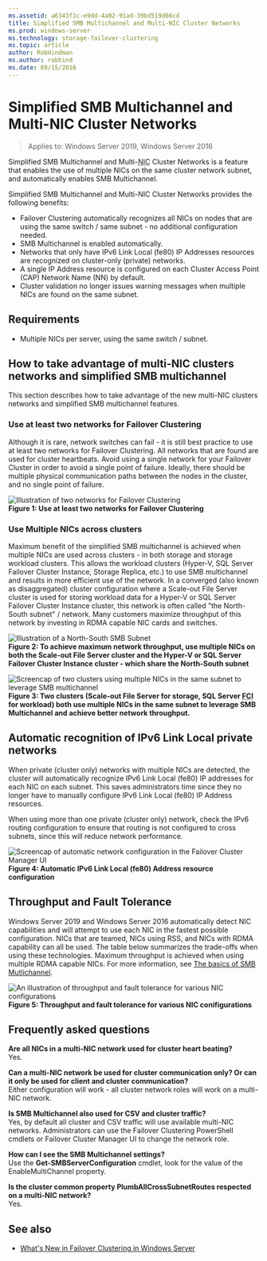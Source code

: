 ```yaml
---
ms.assetid: a6343f1c-e9dd-4a02-91ad-39bd519d66cd
title: Simplified SMB Multichannel and Multi-NIC Cluster Networks
ms.prod: windows-server
ms.technology: storage-failover-clustering
ms.topic: article
author: RobHindman
ms.author: robhind
ms.date: 09/15/2016
---
```

# Simplified SMB Multichannel and Multi-NIC Cluster Networks

> Applies to: Windows Server 2019, Windows Server 2016

Simplified SMB Multichannel and Multi-<abbr title="Network Interface Card">NIC</abbr> Cluster Networks is a feature that enables the use of multiple NICs on the same cluster network subnet, and automatically enables SMB Multichannel.

Simplified SMB Multichannel and Multi-NIC Cluster Networks provides the following benefits:  
- Failover Clustering automatically recognizes all NICs on nodes that are using the same switch / same subnet - no additional configuration needed.  
- SMB Multichannel is enabled automatically.  
- Networks that only have IPv6 Link Local (fe80) IP Addresses resources are recognized on cluster-only (private) networks.  
- A single IP Address resource is configured on each Cluster Access Point (CAP) Network Name (NN) by default.  
- Cluster validation no longer issues warning messages when multiple NICs are found on the same subnet.  

## Requirements  
-   Multiple NICs per server, using the same switch / subnet.  

## How to take advantage of multi-NIC clusters networks and simplified SMB multichannel  
This section describes how to take advantage of the new multi-NIC clusters networks and simplified SMB multichannel features.  

### Use at least two networks for Failover Clustering   
Although it is rare, network switches can fail - it is still best practice to use at least two networks for Failover Clustering. All networks that are found are used for cluster heartbeats. Avoid using a single network for your Failover Cluster in order to avoid a single point of failure. Ideally, there should be multiple physical communication paths between the nodes in the cluster, and no single point of failure.  

![Illustration of two networks for Failover Clustering](media/Simplified-SMB-Multichannel-and-Multi-NIC-Cluster-Networks/Clustering_MulitNIC_Fig1.png)  
**Figure 1: Use at least two networks for Failover Clustering**  

### Use Multiple NICs across clusters  

Maximum benefit of the simplified SMB multichannel is achieved when multiple NICs are used across clusters - in both storage and storage workload clusters. This allows the workload clusters (Hyper-V, SQL Server Failover Cluster Instance, Storage Replica, etc.) to use SMB multichannel and results in more efficient use of the network. In a converged (also known as disaggregated) cluster configuration where a Scale-out File Server cluster is used for storing workload data for a Hyper-V or SQL Server Failover Cluster Instance cluster, this network is often called "the North-South subnet" / network. Many customers maximize throughput of this network by investing in RDMA capable NIC cards and switches.  

![Illustration of a North-South SMB Subnet](media/Simplified-SMB-Multichannel-and-Multi-NIC-Cluster-Networks/Clustering_MulitNIC_Fig2.png)  
**Figure 2: To achieve maximum network throughput, use multiple NICs on both the Scale-out File Server cluster and the Hyper-V or SQL Server Failover Cluster Instance cluster - which share the North-South subnet**  

![Screencap of two clusters using multiple NICs in the same subnet to leverage SMB multichannel](media/Simplified-SMB-Multichannel-and-Multi-NIC-Cluster-Networks/Clustering_MulitNIC_Fig3.png)  
**Figure 3: Two clusters (Scale-out File Server for storage, SQL Server <abbr title="Failover Clustering Instance">FCI</abbr> for workload) both use multiple NICs in the same subnet to leverage SMB Multichannel and achieve better network throughput.** 

## Automatic recognition of IPv6 Link Local private networks  
When private (cluster only) networks with multiple NICs are detected, the cluster will automatically recognize IPv6 Link Local (fe80) IP addresses for each NIC on each subnet. This saves administrators time since they no longer have to manually configure IPv6 Link Local (fe80) IP Address resources.  

When using more than one private (cluster only) network, check the IPv6 routing configuration to ensure that routing is not configured to cross subnets, since this will reduce network performance.  

![Screencap of automatic network configuration in the Failover Cluster Manager UI](media/Simplified-SMB-Multichannel-and-Multi-NIC-Cluster-Networks/Clustering_MulitNIC_Fig4.png)  
**Figure 4: Automatic IPv6 Link Local (fe80) Address resource configuration**  

## Throughput and Fault Tolerance  
Windows Server 2019 and Windows Server 2016 automatically detect NIC capabilities and will attempt to use each NIC in the fastest possible configuration. NICs that are teamed, NICs using RSS, and NICs with RDMA capability can all be used. The table below summarizes the trade-offs when using these technologies. Maximum throughput is achieved when using multiple RDMA capable NICs. For more information, see [The basics of SMB Mutlichannel](https://blogs.technet.microsoft.com/josebda/2012/06/28/the-basics-of-smb-multichannel-a-feature-of-windows-server-2012-and-smb-3-0/).

![An illustration of throughput and fault tolerance for various NIC configurations](media/Simplified-SMB-Multichannel-and-Multi-NIC-Cluster-Networks/Clustering_MulitNIC_Fig5.png)  
**Figure 5: Throughput and fault tolerance for various NIC conifigurations**   

## Frequently asked questions  
**Are all NICs in a multi-NIC network used for cluster heart beating?**  
    Yes.  

**Can a multi-NIC network be used for cluster communication only? Or can it only be used for client and cluster communication?**  
    Either configuration will work - all cluster network roles will work on a multi-NIC network.  

**Is SMB Multichannel also used for CSV and cluster traffic?**  
    Yes, by default all cluster and CSV traffic will use available multi-NIC networks. Administrators can use the Failover Clustering PowerShell cmdlets or Failover Cluster Manager UI to change the network role.  

**How can I see the SMB Multichannel settings?**  
    Use the **Get-SMBServerConfiguration** cmdlet, look for the value of the EnableMultiChannel property.  

**Is the cluster common property PlumbAllCrossSubnetRoutes respected on a multi-NIC network?**  
     Yes.  

## See also  
- [What's New in Failover Clustering in Windows Server](whats-new-in-failover-clustering.md)  
